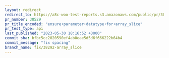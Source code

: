 ```yaml
---
layout: redirect
redirect_to: https://a8c-woo-test-reports.s3.amazonaws.com/public/pr/38529/api/index.html
pr_number: 38529
pr_title_encoded: "ensure+parameter+datatype+for+array_slice"
pr_test_type: api
last_published: "2023-05-30 18:16:52 +0000"
commit_sha: bfbc5cc2020590ef4ab0eae5d5d6f666222b64b4
commit_message: "fix spacing"
branch_name: fix/38292-array_slice
---
```

